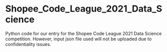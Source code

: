 # Shopee_Code_League_2021_Data_Science
Python code for our entry for the Shopee Code League 2021 Data Science competition. However, input json file used will not be uploaded due to confidentiality issues.
